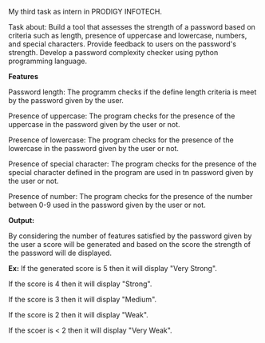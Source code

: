 My third task as intern in PRODIGY INFOTECH.

Task about: Build a tool that assesses the strength of a password based on criteria such as length, presence of uppercase and lowercase, numbers, and special characters. Provide feedback to users on the password's strength. Develop a password complexity checker using python programming language.

**Features**

Password length: The programm checks if the define length criteria is meet by the password given by the user.

Presence of uppercase: The program checks for the presence of the uppercase in the password given by the user or not.

Presence of lowercase: The program checks for the presence of the lowercase in the password given by the user or not.

Presence of special character: The program checks for the presence of the special character defined in the program are used in tn password given by the user or not.

Presence of number: The program checks for the presence of the number between 0-9 used in the password given by the user or not.

**Output:**

By considering the number of features satisfied by the password given by the user a score will be generated and based on the score the strength of the password will de displayed.

**Ex:** If the generated score is 5 then it will display "Very Strong".

If the score is 4 then it will display "Strong".

If the score is 3 then it will display "Medium".

If the score is 2 then it will display "Weak".

If the scoer is < 2 then it will display "Very Weak".
